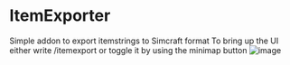 # ItemExporter
Simple addon to export itemstrings to Simcraft format
To bring up the UI either write /itemexport or toggle it by using the minimap button
![image](https://github.com/Dsune0/ItemExporter/assets/106332935/85bcd262-86c9-479f-8886-b1bff2470cdd)
